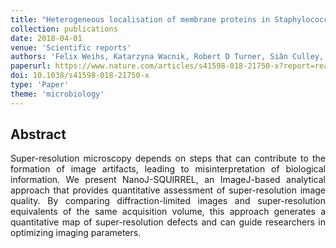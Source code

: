 ```yaml
---
title: "Heterogeneous localisation of membrane proteins in Staphylococcus aureus"
collection: publications
date: 2018-04-01
venue: 'Scientific reports'
authors: 'Felix Weihs, Katarzyna Wacnik, Robert D Turner, Siân Culley, Ricardo Henriques, Simon J Foster'
paperurl: https://www.nature.com/articles/s41598-018-21750-x?report=reader
doi: 10.1038/s41598-018-21750-x
type: 'Paper'
theme: 'microbiology'
---
```


<h2> Abstract </h2>
<p align= "justify">
Super-resolution microscopy depends on steps that can contribute to the formation of image artifacts, leading to misinterpretation of biological information. We present NanoJ-SQUIRREL, an ImageJ-based analytical approach that provides quantitative assessment of super-resolution image quality. By comparing diffraction-limited images and super-resolution equivalents of the same acquisition volume, this approach generates a quantitative map of super-resolution defects and can guide researchers in optimizing imaging parameters.
